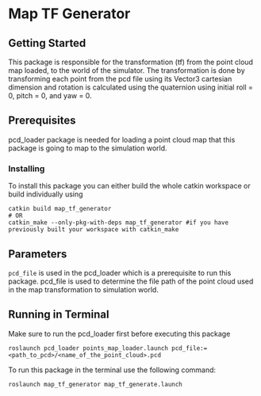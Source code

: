 # Map TF Generator

## Getting Started

This package is responsible for the transformation (tf) from the point cloud map loaded, to the world of the simulator. The transformation is done by transforming each point from the pcd file using its Vector3 cartesian dimension and rotation is calculated using the quaternion using initial roll = 0, pitch = 0, and yaw = 0.

## Prerequisites

pcd_loader package is needed for loading a point cloud map that this package is going to map to the simulation world.

### Installing

To install this package you can either build the whole catkin workspace or build individually using

```
catkin build map_tf_generator
# OR
catkin_make --only-pkg-with-deps map_tf_generator #if you have previously built your workspace with catkin_make
```

## Parameters

`pcd_file` is used in the pcd_loader which is a prerequisite to run this package. pcd_file is used to determine the file path of the point cloud used in the map transformation to simulation world.

## Running in Terminal

Make sure to run the pcd_loader first before executing this package

```
roslaunch pcd_loader points_map_loader.launch pcd_file:=<path_to_pcd>/<name_of_the_point_cloud>.pcd
```

To run this package in the terminal use the following command:

```
roslaunch map_tf_generator map_tf_generate.launch
```